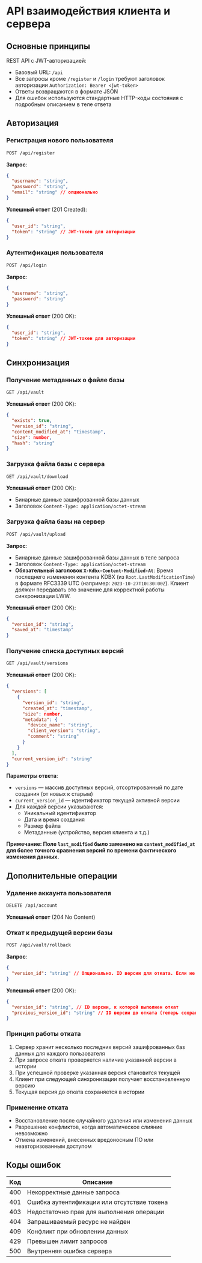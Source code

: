 # API взаимодействия клиента и сервера

## Основные принципы

REST API с JWT-авторизацией:

- Базовый URL: `/api`
- Все запросы кроме `/register` и `/login` требуют заголовок авторизации `Authorization: Bearer <jwt-token>`
- Ответы возвращаются в формате JSON
- Для ошибок используются стандартные HTTP-коды состояния с подробным описанием в теле ответа

## Авторизация

### Регистрация нового пользователя

```bash
POST /api/register
```

**Запрос**:

```json
{
  "username": "string",
  "password": "string",
  "email": "string" // опционально
}
```

**Успешный ответ** (201 Created):

```json
{
  "user_id": "string",
  "token": "string" // JWT-токен для авторизации
}
```

### Аутентификация пользователя

```bash
POST /api/login
```

**Запрос**:

```json
{
  "username": "string",
  "password": "string"
}
```

**Успешный ответ** (200 OK):

```json
{
  "user_id": "string",
  "token": "string" // JWT-токен для авторизации
}
```

## Синхронизация

### Получение метаданных о файле базы

```bash
GET /api/vault
```

**Успешный ответ** (200 OK):

```json
{
  "exists": true,
  "version_id": "string",
  "content_modified_at": "timestamp",
  "size": number,
  "hash": "string"
}
```

### Загрузка файла базы с сервера

```bash
GET /api/vault/download
```

**Успешный ответ** (200 OK):

- Бинарные данные зашифрованной базы данных
- Заголовок `Content-Type: application/octet-stream`

### Загрузка файла базы на сервер

```bash
POST /api/vault/upload
```

**Запрос**:

- Бинарные данные зашифрованной базы данных в теле запроса
- Заголовок `Content-Type: application/octet-stream`
- **Обязательный заголовок `X-Kdbx-Content-Modified-At`**: Время последнего изменения контента KDBX (из `Root.LastModificationTime`) в формате RFC3339 UTC (например: `2023-10-27T10:30:00Z`). Клиент *должен* передавать это значение для корректной работы синхронизации LWW.

**Успешный ответ** (200 OK):

```json
{
  "version_id": "string",
  "saved_at": "timestamp"
}
```

### Получение списка доступных версий

```bash
GET /api/vault/versions
```

**Успешный ответ** (200 OK):

```json
{
  "versions": [
    {
      "version_id": "string",
      "created_at": "timestamp",
      "size": number,
      "metadata": {
        "device_name": "string",
        "client_version": "string",
        "comment": "string"
      }
    }
  ],
  "current_version_id": "string"
}
```

**Параметры ответа**:

- `versions` — массив доступных версий, отсортированный по дате создания (от новых к старым)
- `current_version_id` — идентификатор текущей активной версии
- Для каждой версии указываются:
  - Уникальный идентификатор
  - Дата и время создания
  - Размер файла
  - Метаданные (устройство, версия клиента и т.д.)

**Примечание: Поле `last_modified` было заменено на `content_modified_at` для более точного сравнения версий по времени фактического изменения данных.**

## Дополнительные операции

### Удаление аккаунта пользователя

```bash
DELETE /api/account
```

**Успешный ответ** (204 No Content)

### Откат к предыдущей версии базы

```bash
POST /api/vault/rollback
```

**Запрос**:

```json
{
  "version_id": "string" // Опционально. ID версии для отката. Если не указан, откат к последней версии перед текущей
}
```

**Успешный ответ** (200 OK):

```json
{
  "version_id": "string", // ID версии, к которой выполнен откат
  "previous_version_id": "string" // ID версии до отката (теперь сохранённой в истории)
}
```

### Принцип работы отката

1. Сервер хранит несколько последних версий зашифрованных баз данных для каждого пользователя
2. При запросе отката проверяется наличие указанной версии в истории
3. При успешной проверке указанная версия становится текущей
4. Клиент при следующей синхронизации получает восстановленную версию
5. Текущая версия до отката сохраняется в истории

### Применение отката

- Восстановление после случайного удаления или изменения данных
- Разрешение конфликтов, когда автоматическое слияние невозможно
- Отмена изменений, внесенных вредоносным ПО или неавторизованным доступом

## Коды ошибок

| Код  | Описание                                                  |
|------|-----------------------------------------------------------|
| 400  | Некорректные данные запроса                               |
| 401  | Ошибка аутентификации или отсутствие токена               |
| 403  | Недостаточно прав для выполнения операции                 |
| 404  | Запрашиваемый ресурс не найден                            |
| 409  | Конфликт при обновлении данных                            |
| 429  | Превышен лимит запросов                                   |
| 500  | Внутренняя ошибка сервера                                 |
